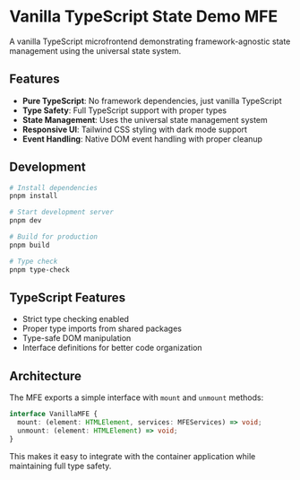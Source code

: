 # Vanilla TypeScript State Demo MFE

A vanilla TypeScript microfrontend demonstrating framework-agnostic state management using the universal state system.

## Features

- **Pure TypeScript**: No framework dependencies, just vanilla TypeScript
- **Type Safety**: Full TypeScript support with proper types
- **State Management**: Uses the universal state management system
- **Responsive UI**: Tailwind CSS styling with dark mode support
- **Event Handling**: Native DOM event handling with proper cleanup

## Development

```bash
# Install dependencies
pnpm install

# Start development server
pnpm dev

# Build for production
pnpm build

# Type check
pnpm type-check
```

## TypeScript Features

- Strict type checking enabled
- Proper type imports from shared packages
- Type-safe DOM manipulation
- Interface definitions for better code organization

## Architecture

The MFE exports a simple interface with `mount` and `unmount` methods:

```typescript
interface VanillaMFE {
  mount: (element: HTMLElement, services: MFEServices) => void;
  unmount: (element: HTMLElement) => void;
}
```

This makes it easy to integrate with the container application while maintaining full type safety.